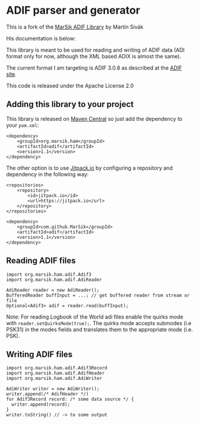# ADIF parser and generator

This is a fork of the [MarSik ADIF Library](https://github.com/MarSik/adif) by Martin Sivák

His documentation is below:


This library is meant to be used for reading and writing of ADIF data (ADI format only for now, although the XML based ADIX is almost the same).

The current format I am targeting is ADIF 3.0.8 as described at the [ADIF site](http://www.adif.org/).

This code is released under the Apache License 2.0

## Adding this library to your project

This library is released on [Maven Central](http://search.maven.org/#search%7Cga%7C1%7Ca%3A%22adif%22%20g%3A%22org.marsik.ham%22) so just add the dependency to your `pom.xml`:

```
<dependency>
    <groupId>org.marsik.ham</groupId>
    <artifactId>adif</artifactId>
    <version>1.1</version>
</dependency>
```

The other option is to use [Jitpack.io](https://jitpack.io/) by configuring a repository and dependency in the following way:

```
<repositories>
    <repository>
        <id>jitpack.io</id>
        <url>https://jitpack.io</url>
    </repository>
</repositories>
```

```
<dependency>
    <groupId>com.github.MarSik</groupId>
    <artifactId>adif</artifactId>
    <version>1.1</version>
</dependency>
```

## Reading ADIF files

```
import org.marsik.ham.adif.Adif3
import org.marsik.ham.adif.AdiReader

AdiReader reader = new AdiReader();
BufferedReader buffInput = ...; // get buffered reader from stream or file
Optional<Adif3> adif = reader.read(buffInput);
```

Note: For reading Logbook of the World adi files enable the quirks mode 
with `reader.setQuirksMode(true);`.  The quirks mode accepts submodes (i.e PSK31)
in the modes fields and translates them to the appropriate mode (i.e. PSK).

## Writing ADIF files

```
import org.marsik.ham.adif.Adif3Record
import org.marsik.ham.adif.AdifHeader
import org.marsik.ham.adif.AdiWriter

AdiWriter writer = new AdiWriter();
writer.append(/* AdifHeader */)
for Adif3Record record: /* some data source */ {
  writer.append(record);
}
writer.toString() // -> to some output
```
